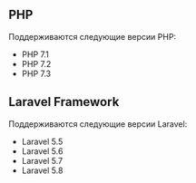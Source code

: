 ## PHP
Поддерживаются следующие версии PHP:

- PHP 7.1
- PHP 7.2
- PHP 7.3

## Laravel Framework
Поддерживаются следующие версии Laravel:

- Laravel 5.5
- Laravel 5.6
- Laravel 5.7
- Laravel 5.8
